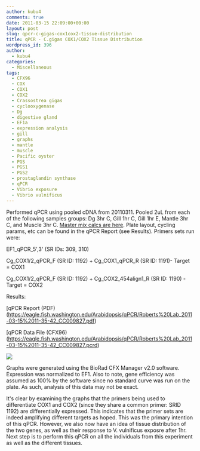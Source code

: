 ```yaml
---
author: kubu4
comments: true
date: 2011-03-15 22:09:00+00:00
layout: post
slug: qpcr-c-gigas-cox1cox2-tissue-distribution
title: qPCR - C.gigas COX1/COX2 Tissue Distribution
wordpress_id: 396
author:
  - kubu4
categories:
  - Miscellaneous
tags:
  - CFX96
  - COX
  - COX1
  - COX2
  - Crassostrea gigas
  - cyclooxygenase
  - Dg
  - digestive gland
  - EF1a
  - expression analysis
  - gill
  - graphs
  - mantle
  - muscle
  - Pacific oyster
  - PGS
  - PGS1
  - PGS2
  - prostaglandin synthase
  - qPCR
  - Vibrio exposure
  - Vibrio vulnificus
---
```


Performed qPCR using pooled cDNA from 20110311. Pooled 2uL from each of the following samples groups: Dg 3hr C, Gill 1hr C, Gill 1hr E, Mantle 3hr C, and Muscle 3hr C. [ Master mix calcs are here](https://eagle.fish.washington.edu/Arabidopsis/Notebook%20Workup%20Files/20110315-01.jpg). Plate layout, cycling params, etc can be found in the qPCR Report (see Results). Primers sets run were:

EF1_qPCR_5',3' (SR IDs: 309, 310)

Cg_COX1/2_qPCR_F (SR ID: 1192) + Cg_COX1_qPCR_R (SR ID: 1191)- Target = COX1

Cg_COX1/2_qPCR_F (SR ID: 1192) + Cg_COX2_454align1_R (SR ID: 1190) - Target = COX2

Results:

[qPCR Report (PDF)(https://eagle.fish.washington.edu/Arabidopsis/qPCR/Roberts%20Lab_2011-03-15%2011-35-42_CC009827.pdf)

[qPCR Data File (CFX96)(https://eagle.fish.washington.edu/Arabidopsis/qPCR/Roberts%20Lab_2011-03-15%2011-35-42_CC009827.pcrd)

![](https://eagle.fish.washington.edu/Arabidopsis/20110315%20-%20COX%20Tissue%20Distribution%20Gene%20Exp%20Graphs.jpg)

Graphs were generated using the BioRad CFX Manager v2.0 software. Expression was normalized to EF1. Also to note, gene efficiency was assumed as 100% by the software since no standard curve was run on the plate. As such, analysis of this data may not be exact.

It's clear by examining the graphs that the primers being used to differentiate COX1 and COX2 (since they share a common primer: SRID 1192) are differentially expressed. This indicates that the primer sets are indeed amplifying different targets as hoped. This was the primary intention of this qPCR. However, we also now have an idea of tissue distribution of the two genes, as well as their response to V. vulnificus exposre after 1hr. Next step is to perform this qPCR on all the individuals from this experiment as well as the different tissues.
